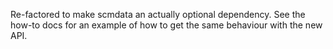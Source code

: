 Re-factored to make scmdata an actually optional dependency.
See the how-to docs for an example of how to get the same behaviour with the new API.
